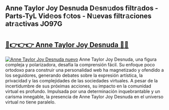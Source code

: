 ## Anne Taylor Joy Desnuda D𝚎sn𝚞dos filtr𝚊dos - Parts-TyL Vid𝚎os f𝚘tos - N𝚞evas filtr𝚊ciones atr𝚊ctivas JO97G

# <h2><a href="http://mb6ov6a.tromn.icu/?c=Anne+Taylor+Joy+Desnuda">🔗👉👉👉 Anne Taylor Joy Desnuda 🔗🔗</a></h2>

[![Anne Taylor Joy Desnuda nuevo](https://i.imgur.com/pEAQMta.gif)](http://mb6ov6a.tromn.icu/?c=Anne+Taylor+Joy+Desnuda)
Anne Taylor Joy Desnuda, una figura compleja y polarizadora, desafía la comprensión fácil. Su enfoque poco ortodoxo para construir una personalidad web ha magnetizado y ofendido a los seguidores, generando debates sobre la expresión artística, la privacidad y las complejidades de las sociedades virtuales. A pesar de la incertidumbre de sus próximas acciones, su impacto en la comunidad virtual es profundo. Impulsada por una determinación inquebrantable y un carisma innegable, la presencia de Anne Taylor Joy Desnuda en el universo virtual no tiene paralelo.
